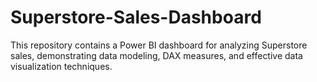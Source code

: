 # Superstore-Sales-Dashboard
This repository contains a Power BI dashboard for analyzing Superstore sales, demonstrating data modeling, DAX measures, and effective data visualization techniques.
